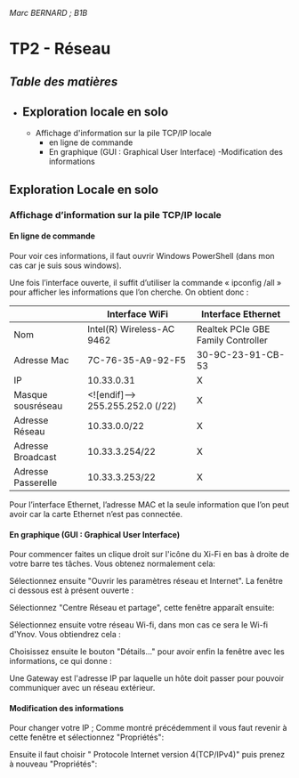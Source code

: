 *Marc BERNARD ; B1B*
#  **TP2** - Réseau 



***Table des matières***	
 - 
 - Exploration locale en solo
	 - 
	 - Affichage d'information sur la pile TCP/IP locale
		 - en ligne de commande
		 - En graphique (GUI : Graphical User Interface)
	-Modification des informations 

## Exploration Locale en solo

### Affichage d’information sur la pile TCP/IP locale

#### En ligne de commande

Pour voir ces informations, il faut ouvrir Windows PowerShell (dans mon cas car je suis sous windows).

Une fois l’interface ouverte, il suffit d’utiliser la commande « ipconfig /all » pour afficher les informations que l’on cherche. On obtient donc :

| | Interface WiFi | Interface Ethernet | 
|--|--|--| 
| Nom |Intel(R) Wireless-AC 9462 | Realtek PCIe GBE Family Controller |
| Adresse Mac | 7C-76-35-A9-92-F5 | 30-9C-23-91-CB-53 |
 IP | 10.33.0.31| X |
 Masque sousréseau | <![endif]--> 255.255.252.0 (/22) | X | 
 Adresse Réseau | 10.33.0.0/22 | X|
 Adresse Broadcast | 10.33.3.254/22 | X | 
 Adresse Passerelle | 10.33.3.253/22 | X

Pour l’interface Ethernet, l’adresse MAC et la seule information que l’on peut avoir car la carte Ethernet n’est pas connectée.

#### En graphique (GUI : Graphical User Interface)
Pour commencer faites un clique droit sur l'icône du Xi-Fi en bas à droite de votre barre tes tâches.
Vous obtenez normalement cela:



Sélectionnez ensuite "Ouvrir les paramètres réseau et Internet".
La fenêtre ci dessous est à présent ouverte :


Sélectionnez "Centre Réseau et partage", cette fenêtre apparaît ensuite:


Sélectionnez ensuite votre réseau Wi-fi, dans mon cas ce sera le Wi-fi d'Ynov.
Vous obtiendrez cela :

Choisissez ensuite le bouton "Détails..." pour avoir enfin la fenêtre avec les informations, ce qui donne :

Une Gateway est l'adresse IP par laquelle un hôte doit passer pour pouvoir communiquer avec un réseau extérieur.

#### Modification des informations

Pour changer votre IP ;
Comme montré précédemment il vous faut revenir à cette fenêtre et sélectionnez "Propriétés":


Ensuite il faut choisir " Protocole Internet version 4(TCP/IPv4)" puis prenez à nouveau "Propriétés":

   
<!--stackedit_data:
eyJoaXN0b3J5IjpbLTc0NTk0NTgzNiwtMTU2OTgyMTM0NCw2MD
U5NTQ2MjIsOTQ0OTEzMDgxXX0=
-->